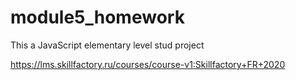 # module5_homework
This a JavaScript elementary level stud project

https://lms.skillfactory.ru/courses/course-v1:Skillfactory+FR+2020
